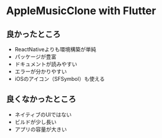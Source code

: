# AppleMusicClone with Flutter

## 良かったところ
- ReactNativeよりも環境構築が単純
- パッケージが豊富
- ドキュメントが読みやすい
- エラーが分かりやすい 
- iOSのアイコン（SFSymbol）も使える

## 良くなかったところ
- ネイティブのUIではない
- ビルドが少し長い
- アプリの容量が大きい


 
